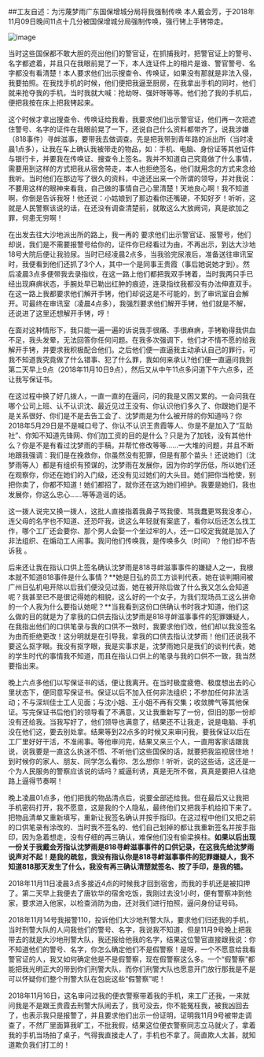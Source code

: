##工友自述：为污蔑梦雨广东国保增城分局将我强制传唤
本人戴会芳，于2018年11月09日晚间11点十几分被国保增城分局强制传唤，强行铐上手铐带走。

![image](http://upload-images.jianshu.io/upload_images/15182365-df93ac061d3a092d.jpg?imageMogr2/auto-orient/strip%7CimageView2/2/w/655)



当时这些国保都不敢大胆的亮出他们的警官证，在抓捕我时，把警官证上的警号、名字都遮着，并且只在我眼前晃了一下，本人连证件上的相片是谁、警官警号、名字都没有看清楚！本人要求他们出示搜查令、传唤证，如果没有那就是非法入侵，我要拍照。在我找手机的时候，他们便把我逼至厨房，在我拿出手机的同时，他们就来抢夺我的手机，当时我就大喊：抢劫呀、强奸呀等等。他们抢了我的手机后，便把我按在床上把我铐起来。

这个时候才拿出搜查令、传唤证给我看，我要求他们出示警官证，他们再一次把遮住警号、名字的证件在我眼前晃了一下，还说自己什么资料都带齐了，说我涉嫌（818事件）寻衅滋事，要带我去做调查。先是把我带到青年路的派出所（当时凌晨1点多），让我在车上确认我被带走的物品，如：手机、电脑、身份证等其他证件与银行卡，并要我在传唤证、搜查令上签名。我并不知道自己究竟做了什么事情，需要用到这样的方式把我从宿舍带走，本人也拒绝签名，他们就用念的方式来念给我听。当时他们在那边写了很久的资料，中途还出来一个所谓的领导，并对我说：不要用这样的眼神来看我，自己做的事情自己心里清楚！天地良心啊！我不知道啊，你倒是告诉我呀！他还说：小姑娘到了那边看你还嘴硬，不知好歹！听听，这就是人民警察该说的话，在还没有调查清楚前，就敢这么大放阙词，真是欲加之罪，何患无穷啊！

在出发去往大沙地派出所的路上，我一再的 要求他们出示警官证、报警号，他们却说，我们是不需要报警号给你的，证件你已经看过为由，不再出示，到达大沙地18号大院后便让我验尿。当时已经凌晨2点多，当我验完尿液后，准备送往审讯室时，我便看到他们还抓了3个人，其中一个是同事王贵霞（事后她说她才到）。然后凌晨3点多便带我去录指纹，在这一路上他们都把我双手铐着，当时我两只手已经出现麻痹状态，手腕处早已勒出红肿的痕迹，连录指纹我都没有办法伸直双手。在这一路上我都要求他们解开手铐，他们却说这是不可能的，到了审讯室自会解开。可最终在审讯室（凌晨4点多），我强烈要求他们解开手铐，他们就是不解，还说进了这里还想解开手铐，哼！

在面对这种情形下，我只能一遍一遍的诉说我手很痛、手很麻痹，手铐勒得我供血不足，我头发晕，无法回答你任何问题。在我多次强调下，他们才不情不愿的给我解开手铐，并要求我积极配合他们。之后他们便一直逼我主动承认自己的罪行，可我不知道我究竟做了什么错事、犯了什么罪，我如何来承认?他们便一直逼问我到第二天早上9点（2018年11月10日9点），然后又从中午11点多问道下午六点多，还让我写保证书。

在这过程中换了好几拨人，一直一直的在逼问，问的我是又困又累的。一会问我在哪个公司上班、认不认识沈、最近见过王没有、你认识他们多久了、你跟她们是不是关系很好、你们是不是去告工会了、沈梦雨是为什么被开除的你知道吗？你2018年5月29日是不是喊口号了、你认不认识王贵霞等人、你是不是加入了“互助社”、你知不知道先锋网、你们加工资的目的是什么？只是为了加钱，没有其他什么？你是不是有看过沈梦雨的手稿，并帮忙修改等等……一大堆的问题，并且不断地跟我强调：我们是在挽救你，你虽然没有犯罪，但是有那个苗头！还说她们（沈梦雨等人）都是有组织有预谋的，沈梦雨在发展你，因为你的学历低，所以她们还在观察你，你还在她们的入门级，还没有见过她们的大头目。她们把你当枪使，别把你卖了，你都不知道！她们都招了，就你还在这为她们袒护。我要是她们，我也发展你，你这么忠心……等等造谣的话。

这一拨人说完又换一拨人，这批人直接指着我鼻子骂我傻、骂我蠢更骂我没孝心，连父母的名字也不知道、还恐吓我，说这么年轻就有案底了，看你以后还怎么找工作，哪个工厂还会要你、那个男人会娶一个坐过牢的人，还一口咬定我就是加入了非法组织、在煽动工人闹事。我问他们传唤我，是传唤多久（时间）？他们却不告诉我 。

后来还让我在指认口供上签名确认沈梦雨是818寻衅滋事事件的嫌疑人之一，我根本就不知道818事件是什么事情？**她是日弘的员工方谈判代表，她在谈判期间被广州日弘机电开除以后我们便没见过面，她在被开除后做了什么我又怎么会知道呢？我甚至已不是很记得她的相貌，这么好的一个女子，为我们现场员工这么拼命的一个人我为什么要指认她呢？**当我看到这份口供确认书时我才知道，他们这么做的目的就是为了拿我的口供去指认沈梦雨是818寻衅滋事事件的犯罪嫌疑人，在我指出他们的口供笔录与我的口供不一致时，我要求他们改，他们却以我没签名为由而拒绝更改！这分明就是在引导我，拿我的口供去指认沈梦雨！他们还说我不要这么抠字眼。我没有抠字眼，我是实事求是，沈梦雨她只是我们的谈判代表，她的学生时代的事情我不知道，而且在指认口供上的笔录与我的口供不一致，我当然要指出来。

晚上六点多他们以写保证书的话，便让我离开。在当时极度疲倦、极度想出去的心里状态下，便同意写保证书。保证以后不加入任何非法组织；不参加任何非法活动；不与深圳佳士工人见面；与沈小姐、王小姐不再有交集；收敛脾气等其他保证。写完保证书后他们的领导看了不满意，又让我重新写了一份，但旧的那一份却没有还给我。当我写好了，他们领导也满意了，结果还不让我走，说是电脑、手机没在他们这，要去别处拿。结果等到22点多的时候又来审问我，要我保证以后在工厂里好好干活，不准闹事。等他审问完，结果又来三个人，一直用客家话跟我说，说我要是一直这么执迷不悟、不听他们这些国保的话，就要把我监视居住地！到时候你的家人、朋友、同学怎么看你、怎么想你！听听，说的这些话，这还是一个为人民服务的警察应该说的话吗？威逼利诱，真是无所不做，真真是要把人往绝路上逼得节奏啊！

晚上凌晨01点多，他们把我的物品清点后，说要全部还给我。但在最后又让我把手机密码打开，我不愿意，这是我的个人隐私，最终他们又把我手机给扣下来了。把物品清单又重新填写，重新让我签名确认并按手指印。在这过程中他们又把之前的口供笔录有涂改的、当时我不签名的、他们自己划掉的都让我重新签名并按手指印，因为急着想走，没有仔细的再三确认，难保他们没有偷梁换柱。**如果以后出现一份关于我戴会芳指认沈梦雨是818寻衅滋事事件的口供记录，在这我先给沈梦雨说声对不起！是我的疏忽，我没有指认你是818寻衅滋事事件的犯罪嫌疑人，我不知道818那天发生了什么，我没有再三确认清楚就签名、按了手印，是我的错。**

2018年11月11日凌晨3点多接近4点的时候我才回到宿舍，而我的手机还是被扣押了。第二天早上我便去了唐钦华的宿舍吃饭，我刚过去没1小时，便有警察冲到他家，要求进入他家，以检查消防为由，还对我们进行拍照，逼问身份证号码。

2018年11月14号我报警110，投诉他们大沙地刑警大队，要求他们归还我的手机，当时刑警大队的人问我他们的警号、名字，我说我不知道，但是11月9号晚上把我带去的就是大沙地刑警大队，我还报给他我的名字，结果这位警官直接跟我说：你不知道他们的警号、名字，你怎么确定他们不是假警察！是呀，一个不愿意给我看警官证的人，我又如何确定他是不是假警察，现在假警察这么多。一个“假警察”都能把我光明正大的带到你们刑警大队，而你们刑警大队也愿意开门放行那我是不是可以怀疑你们整个刑警大队在包庇这些“假警察”呢！

2018年11月16日，这名审问过我的便衣警察带着我的手机，来工厂还我，一来就问我是不是跟王贵霞去刑警大队闹去了，我可没去，你不能冤枉我，被我凶回去了，也表示我只是报警了，并且要求他们出示一份证明，证明我11月9号被带走调查了，不然厂里面算我旷工，不批我假，结果这位便衣警察同志立马就火了，拿着我的手机当场拍了桌子，气得我直接走人了，手机也不拿了。简直欺人太甚，就知道欺负我们打工的！
